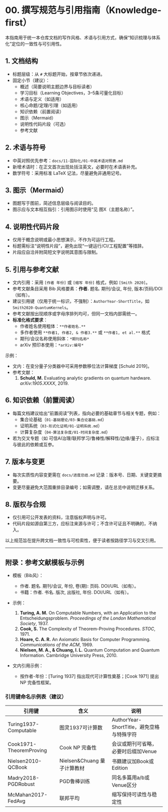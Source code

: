 # 00. 撰写规范与引用指南（Knowledge-first）

本指南用于统一本仓库文档的写作风格、术语与引用方式，确保“知识梳理与体系化”定位的一致性与可引用性。

## 1. 文档结构

- 标题层级：从 `#` 大标题开始，按章节依次递进。
- 固定小节（建议）：
  - 概述（简要说明主题边界与目标读者）
  - 学习目标（Learning Objectives，3–5条可量化目标）
  - 术语与定义（如适用）
  - 核心命题/定理/引理（如适用）
  - 知识依赖（前置阅读）
  - 图示（Mermaid）
  - 说明性代码片段（可选）
  - 参考文献

## 2. 术语与符号

- 中英对照优先参考：`docs/11-国际化/01-中英术语对照表.md`
- 新增术语时：在正文首次出现处括注英文，必要时在术语表补充。
- 数学符号：采用标准 LaTeX 记法，尽量避免非通用记号。

## 3. 图示（Mermaid）

- 图题写于图前，简述信息层级与阅读目的。
- 图示应与文本相互指引：引用图示时使用“见 图X（主题名称）”。

## 4. 说明性代码片段

- 仅用于概念说明或最小思想演示，不作为可运行工程。
- 标题需标注“说明性片段”，避免出现“一键运行/CI/工程配置”等措辞。
- 片段应自洽并附简短文字说明其意图与限制。

## 5. 引用与参考文献

- 文内引用：采用 `[作者 年份]` 或 `[缩写 年份]` 格式，例如 `[Smith 2020]`。
- 参考文献条目采用 Bib 风格要素：**作者.** 题名. 期刊/会议, 年份, 版本/页码/DOI（如有）。
- 建议引用键（仅用于统一标识，不强制）：`AuthorYear-ShortTitle`，如 `Smith2020-QuantumKernels`。
- 参考文献按出现顺序或字母序排列均可，但同一文档内部需统一。
- **标准化格式要求**：
  - 作者姓名使用粗体：`**作者姓名.**`
  - 多作者使用 `**作者1, 作者2, & 作者3.**` 或 `**作者1, et al.**` 格式
  - 期刊/会议名称使用斜体：`*期刊名称*`
  - arXiv 预印本使用：`*arXiv:编号*`

示例：

- 文内：在变分量子分类器中可采用参数移位法计算梯度 [Schuld 2019]。
- 参考文献：
  1. **Schuld, M.** Evaluating analytic gradients on quantum hardware. *arXiv:1905.XXXX*, 2019.

## 6. 知识依赖（前置阅读）

- 每篇文档建议给出“前置阅读”列表，指向必要的基础章节与相关专题，例如：
  - 集合论基础（`01-基础理论/03-集合论基础.md`）
  - 证明系统（`03-形式化证明/01-证明系统.md`）
  - 计算复杂度（`04-算法复杂度/01-时间复杂度.md`）
- 若为交叉专题（如 可信AI治理/联邦学习/鲁棒性/解释性/边缘/量子），应标注与彼此的依赖或互参。

## 7. 版本与变更

- 每次实质性内容变更需在 `docs/进度总结.md` 记录：版本号、日期、关键变更摘要。
- 变更尽量避免大范围重排目录编号；如需调整，请在总览中说明迁移关系。

## 8. 版权与合规

- 仅引用可公开发表的资料，注意版权声明与许可。
- 代码片段如源自第三方，应标注来源与许可；不含许可证且不明确的，不纳入。

以上规范旨在提升跨文档一致性与可检索性，便于读者按路径学习与交叉引用。

---

## 附录：参考文献模板与示例

- 模板（Bib风）：
  - 作者. 题名. 期刊/会议, 年份, 卷(期): 页码. DOI/URL（如有）。
  - 书籍：作者. 书名. 版次, 出版社, 年份. DOI/URL（如有）。

- 示例：
  1. **Turing, A. M.** On Computable Numbers, with an Application to the Entscheidungsproblem. *Proceedings of the London Mathematical Society*, 1937.
  2. **Cook, S.** The Complexity of Theorem-Proving Procedures. *STOC*, 1971.
  3. **Hoare, C. A. R.** An Axiomatic Basis for Computer Programming. *Communications of the ACM*, 1969.
  4. **Nielsen, M. A., & Chuang, I. L.** Quantum Computation and Quantum Information. Cambridge University Press, 2010.

- 文内引用示例：
  - 按作者-年份：[Turing 1937] 指出现代可计算性奠基；[Cook 1971] 提出 NP 完备性框架。

### 引用键命名示例表（建议）

| 引用键 | 含义 | 说明 |
|---|---|---|
| Turing1937-Computable | 图灵1937可计算数 | AuthorYear-ShortTitle，避免空格与特殊字符 |
| Cook1971-TheoremProving | Cook NP 完备性 | 会议或期刊可省略，必要时后缀加Venue |
| Nielsen2010-QCBook | Nielsen&Chuang 量子计算教材 | 书籍建议加Book或Edition |
| Madry2018-PGDRobust | PGD鲁棒训练 | 同名多篇用a/b或Venue区分 |
| McMahan2017-FedAvg | 联邦平均 | 缩写保持可读性与稳定性 |
